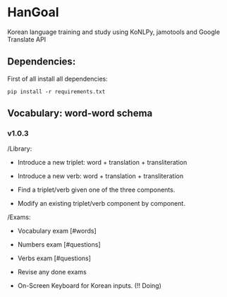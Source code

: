 # HanGoal
Korean language training and study using KoNLPy, jamotools and Google Translate API 


## Dependencies:

First of all install all dependencies:

```
pip install -r requirements.txt
```

## Vocabulary: word-word schema

### v1.0.3

/Library:
- Introduce a new triplet: word + translation + transliteration

- Introduce a new verb: word + translation + transliteration

- Find a triplet/verb given one of the three components.

- Modify an existing triplet/verb component by component.

/Exams:
- Vocabulary exam [#words]

- Numbers exam [#questions]

- Verbs exam [#questions]

- Revise any done exams

- On-Screen Keyboard for Korean inputs. (!! Doing)
